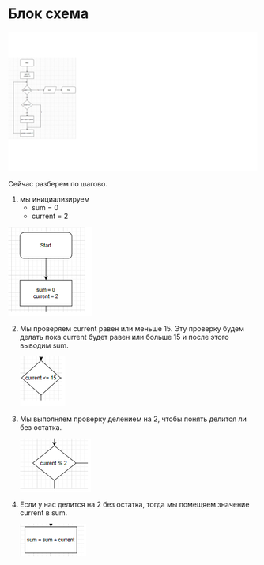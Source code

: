# **Блок схема**

![](../Dz%20kon.png)

Сейчас разберем по шагово.

1. мы инициализируем 
   * sum = 0
   * current = 2 
  
  ![](../photo/1%20шаг.png)
   

2. Мы проверяем current равен или меньше 15.
   Эту проверку будем делать пока current будет равен или больше 15 и после этого выводим sum.

   ![](../photo/2%20шаг.png)


3. Мы выполняем проверку делением на 2, чтобы понять делится ли без остатка. 
   
   ![](../photo/3%20шаг.png)


4. Если у нас делится на 2 без остатка, тогда мы помещяем значение current в sum.

   ![](../photo/4%20шаг.png)